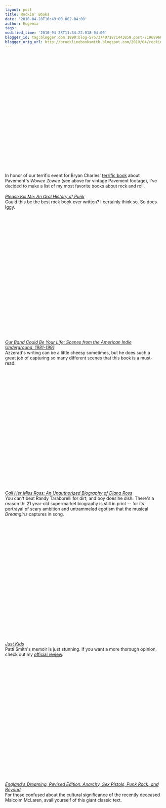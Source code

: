 ```yaml
---
layout: post
title: Rockin' Books
date: '2010-04-28T10:49:00.002-04:00'
author: Eugenia
tags: 
modified_time: '2010-04-28T11:34:22.018-04:00'
blogger_id: tag:blogger.com,1999:blog-5767374071871443859.post-7196896032000996225
blogger_orig_url: http://brooklinebooksmith.blogspot.com/2010/04/rockin-books.html
---
```


<object width="480" height="385"><param name="movie" value="http://www.youtube.com/v/ryh-bYA0_yY&hl=en_US&fs=1&"></param><param name="allowFullScreen" value="true"></param><param name="allowscriptaccess" value="always"></param><embed src="http://www.youtube.com/v/ryh-bYA0_yY&hl=en_US&fs=1&" type="application/x-shockwave-flash" allowscriptaccess="always" allowfullscreen="true" width="480" height="385"></embed></object><br />In honor of our terrific event for Bryan Charles' <a href="http://www.brooklinebooksmith-shop.com/book/9780826429575">terrific book</a> about Pavement's <i>Wowee Zowee</i> (see above for vintage Pavement footage), I've decided to make a list of my most favorite books about rock and roll.<br /><br /><a href="http://www.brooklinebooksmith-shop.com/book/9780802142641"><i>Please Kill Me: An Oral History of Punk</i></a><br />Could this be the best rock book ever written? I certainly think so. So does Iggy.<br /><object width="480" height="385"><param name="movie" value="http://www.youtube.com/v/IbLRf0j80wU&hl=en_US&fs=1&"></param><param name="allowFullScreen" value="true"></param><param name="allowscriptaccess" value="always"></param><embed src="http://www.youtube.com/v/IbLRf0j80wU&hl=en_US&fs=1&" type="application/x-shockwave-flash" allowscriptaccess="always" allowfullscreen="true" width="480" height="385"></embed></object><br /><br /><br /><a href="http://www.brooklinebooksmith-shop.com/search/apachesolr_search/our+band+could+be+your+life"><i>Our Band Could Be Your Life: Scenes from the American Indie Underground, 1981-1991</i> </a><br />Azzerad's writing can be a little cheesy sometimes, but he does such a great job of capturing so many different scenes that this book is a must-read.<br /><object width="480" height="385"><param name="movie" value="http://www.youtube.com/v/2BII01gneTU&hl=en_US&fs=1&"></param><param name="allowFullScreen" value="true"></param><param name="allowscriptaccess" value="always"></param><embed src="http://www.youtube.com/v/2BII01gneTU&hl=en_US&fs=1&" type="application/x-shockwave-flash" allowscriptaccess="always" allowfullscreen="true" width="480" height="385"></embed></object><br /><br /><a href="http://www.brooklinebooksmith-shop.com/search/apachesolr_search/call+her+miss+ross"><i>Call Her Miss Ross: An Unauthorized Biography of Diana Ross</i></a><br />You can't beat Randy Taraborelli for dirt, and boy does he dish. There's a reason thi 21 year-old supermarket biography is still in print -- for its portrayal of scary ambition and untrammeled egotism that the musical <i>Dreamgirls</i> captures in song.<br /><object width="480" height="385"><param name="movie" value="http://www.youtube.com/v/23UkIkwy5ZM&hl=en_US&fs=1&"></param><param name="allowFullScreen" value="true"></param><param name="allowscriptaccess" value="always"></param><embed src="http://www.youtube.com/v/23UkIkwy5ZM&hl=en_US&fs=1&" type="application/x-shockwave-flash" allowscriptaccess="always" allowfullscreen="true" width="480" height="385"></embed></object><br /><br /><a href="http://www.brooklinebooksmith-shop.com/book/9780066211312"><i>Just Kids</i></a><br />Patti Smith's memoir is just stunning. If you want a more thorough opinion, check out my <a href="http://www.boston.com/ae/books/articles/2010/01/17/patti_smith_recalls_life_with_mapplethorpe_and_atop_new_york_art_scene/">official review</a>. <br /><object width="640" height="385"><param name="movie" value="http://www.youtube.com/v/VgNeBNMJFZs&hl=en_US&fs=1&"></param><param name="allowFullScreen" value="true"></param><param name="allowscriptaccess" value="always"></param><embed src="http://www.youtube.com/v/VgNeBNMJFZs&hl=en_US&fs=1&" type="application/x-shockwave-flash" allowscriptaccess="always" allowfullscreen="true" width="640" height="385"></embed></object><br /><br /><a href="http://www.brooklinebooksmith-shop.com/book/9780312288228"><i>England's Dreaming, Revised Edition: Anarchy, Sex Pistols, Punk Rock, and Beyond</i></a><br />For those confused about the cultural significance of the recently deceased Malcolm McLaren, avail yourself of this giant classic text. <br /><object width="480" height="385"><param name="movie" value="http://www.youtube.com/v/WIXg9KUiy00&hl=en_US&fs=1&"></param><param name="allowFullScreen" value="true"></param><param name="allowscriptaccess" value="always"></param><embed src="http://www.youtube.com/v/WIXg9KUiy00&hl=en_US&fs=1&" type="application/x-shockwave-flash" allowscriptaccess="always" allowfullscreen="true" width="480" height="385"></embed></object>